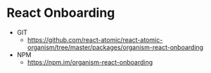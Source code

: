 React Onboarding 
===============
   * GIT
      * https://github.com/react-atomic/react-atomic-organism/tree/master/packages/organism-react-onboarding
   * NPM
      * https://npm.im/organism-react-onboarding


